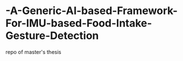# -A-Generic-AI-based-Framework-For-IMU-based-Food-Intake-Gesture-Detection
repo of master's thesis
